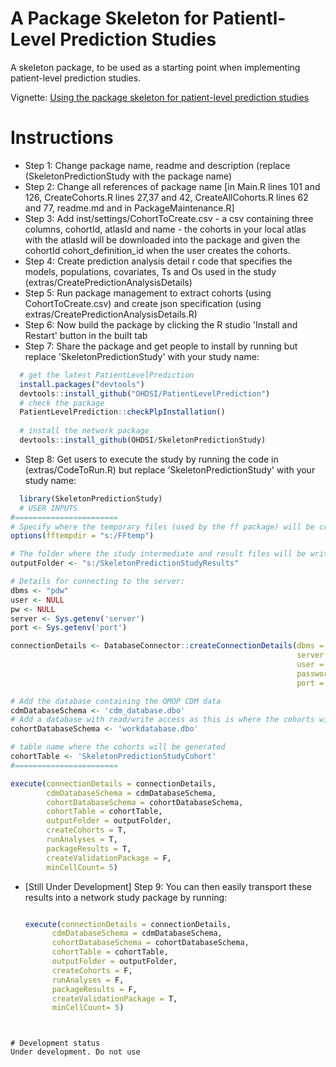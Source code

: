 A Package Skeleton for Patientl-Level Prediction Studies
========================================================

A skeleton package, to be used as a starting point when implementing patient-level prediction studies.

Vignette: [Using the package skeleton for patient-level prediction studies](https://raw.githubusercontent.com/OHDSI/StudyProtocolSandbox/master/SkeletonPredictionStudy/inst/doc/UsingSkeletonPackage.pdf)

Instructions 
===================

- Step 1: Change package name, readme and description (replace (SkeletonPredictionStudy with the package name)
- Step 2: Change all references of package name [in Main.R lines 101 and 126, CreateCohorts.R lines 27,37 and 42, CreateAllCohorts.R lines 62 and 77, readme.md and in PackageMaintenance.R]
- Step 3: Add inst/settings/CohortToCreate.csv - a csv containing three columns, cohortId, atlasId and name - the cohorts in your local atlas with the atlasId will be downloaded into the package and given the cohortId cohort_definition_id when the user creates the cohorts.
- Step 4: Create prediction analysis detail r code that specifies the models, populations, covariates, Ts and Os used in the study (extras/CreatePredictionAnalysisDetails)
- Step 5: Run package management to extract cohorts (using CohortToCreate.csv) and create json specification (using extras/CreatePredictionAnalysisDetails.R)
- Step 6: Now build the package by clicking the R studio 'Install and Restart' button in the built tab 
- Step 7: Share the package and get people to install by running but replace 'SkeletonPredictionStudy' with your study name:
```r
  # get the latest PatientLevelPrediction
  install.packages("devtools")
  devtools::install_github("OHDSI/PatientLevelPrediction")
  # check the package
  PatientLevelPrediction::checkPlpInstallation()
  
  # install the network package
  devtools::install_github(OHDSI/SkeletonPredictionStudy)
```

- Step 8: Get users to execute the study by running the code in (extras/CodeToRun.R) but replace 'SkeletonPredictionStudy' with your study name:
```r
  library(SkeletonPredictionStudy)
  # USER INPUTS
#=======================
# Specify where the temporary files (used by the ff package) will be created:
options(fftempdir = "s:/FFtemp")

# The folder where the study intermediate and result files will be written:
outputFolder <- "s:/SkeletonPredictionStudyResults"

# Details for connecting to the server:
dbms <- "pdw"
user <- NULL
pw <- NULL
server <- Sys.getenv('server')
port <- Sys.getenv('port')

connectionDetails <- DatabaseConnector::createConnectionDetails(dbms = dbms,
                                                                server = server,
                                                                user = user,
                                                                password = pw,
                                                                port = port)

# Add the database containing the OMOP CDM data
cdmDatabaseSchema <- 'cdm_database.dbo'
# Add a database with read/write access as this is where the cohorts will be generated
cohortDatabaseSchema <- 'workdatabase.dbo'

# table name where the cohorts will be generated
cohortTable <- 'SkeletonPredictionStudyCohort'
#=======================

execute(connectionDetails = connectionDetails,
        cdmDatabaseSchema = cdmDatabaseSchema,
        cohortDatabaseSchema = cohortDatabaseSchema,
        cohortTable = cohortTable,
        outputFolder = outputFolder,
        createCohorts = T,
        runAnalyses = T,
        packageResults = T,
        createValidationPackage = F,
        minCellCount= 5)
```
- [Still Under Development] Step 9: You can then easily transport these results into a network study package by running:
  ```r
  
  execute(connectionDetails = connectionDetails,
        cdmDatabaseSchema = cdmDatabaseSchema,
        cohortDatabaseSchema = cohortDatabaseSchema,
        cohortTable = cohortTable,
        outputFolder = outputFolder,
        createCohorts = F,
        runAnalyses = F,
        packageResults = F,
        createValidationPackage = T,
        minCellCount= 5)
  

```


# Development status
Under development. Do not use